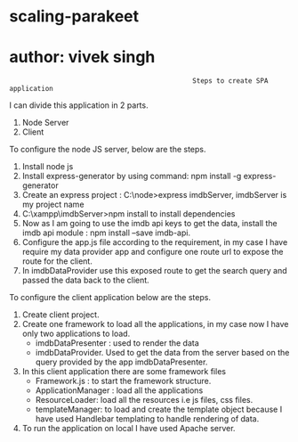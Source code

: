# scaling-parakeet
# author: vivek singh

                                                  Steps to create SPA application
I can divide this application in 2 parts.
  1.	Node Server 
  2.	Client

To configure the node JS server, below are the steps.

1.	Install node js
2.	Install express-generator by using command: npm install -g express-generator
3.	Create an express project : C:\node>express imdbServer, imdbServer is my project name
4.	C:\xampp\imdbServer>npm install to install dependencies
5.	Now as I am going to use the imdb api keys to get the data, install the imdb api module : npm install –save imdb-api.
6.	Configure the app.js file according to the requirement, in my case I have require my data provider app and configure one route url to     expose the route for the client.
7.	In imdbDataProvider use this exposed route to get the search query and passed the data back to the client.

To configure the client application below are the steps.

1. Create client project.
2. Create one framework to load all the applications, in my case now I have only two applications to load.
    * imdbDataPresenter : used to render the data
    * imdbDataProvider. Used to get the data from the server based on the query provided by the app imdbDataPresenter.
3.	In this client application there are some framework files
    * Framework.js : to start the framework structure.
    *	ApplicationManager : load all the applications
    *	ResourceLoader: load all the resources i.e js files, css files.
    *	templateManager: to load and create the template object because I have used Handlebar templating to handle rendering of data.
4.	To run the application on local I have used Apache server.

